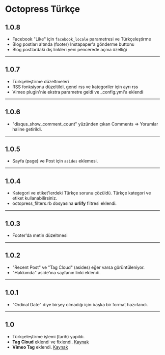 # Octopress Türkçe

## 1.0.8

- Facebook "Like" için `facebook_locale` parametresi ve Türkçeleştirme
- Blog postları altında (footer) Instapaper'a gönderme buttonu
- Blog postlardaki dış linkleri yeni pencerede açma özelliği

---

## 1.0.7

- Türkçeleştirme düzeltmeleri
- RSS fonksiyonu düzeltildi, genel rss ve kategoriler için ayrı rss
- Vimeo plugin'nie ekstra parametre geldi ve _config.yml'a eklendi

---

## 1.0.6

- "disqus_show_comment_count" yüzünden çıkan Comments => Yorumlar haline getirildi.

---

## 1.0.5

- Sayfa (page) ve Post için `asides` eklemesi.

---

## 1.0.4

- Kategori ve etiket'lerdeki Türkçe sorunu çözüldü. Türkçe kategori ve etiket kullanabilirsiniz.
- octopress_filters.rb dosyasına **urlify** filtresi eklendi.

---

## 1.0.3

- Footer'da metin düzeltmesi

---

## 1.0.2

- "Recent Post" ve "Tag Cloud" (asides) eğer varsa görüntüleniyor.
- "Hakkımda" aside'ına sayfanın linki eklendi.

---

## 1.0.1

- "Ordinal Date" diye birşey olmadığı için başka bir format hazırlandı.

---

## 1.0

- Türkçeleştirme işlemi (tarih) yapıldı.
- **Tag Cloud** eklendi ve fixlendi. [Kaynak][l1] 
- **Vimeo Tag** eklendi. [Kaynak][l2]


[l1]: https://github.com/tedkulp/octopress "Ted Kulp"
[l2]: http://mizzy.org/blog/2011/10/30/vimeo-tag-plugin/ "Gosuke Miyashita"